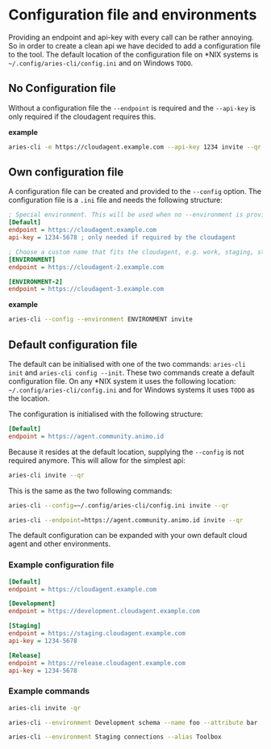 # Configuration file and environments

Providing an endpoint and api-key with every call can be rather annoying. So in order to create a clean api we have decided to add a configuration file to the tool. The default location of the configuration file on \*NIX systems is `~/.config/aries-cli/config.ini` and on Windows `TODO`.

## No Configuration file

Without a configuration file the `--endpoint` is required and the `--api-key` is only required if the cloudagent requires this.

**example**

```sh
aries-cli -e https://cloudagent.example.com --api-key 1234 invite --qr
```

## Own configuration file

A configuration file can be created and provided to the `--config` option. The configuration file is a `.ini` file and needs the following structure:

```ini
; Special environment. This will be used when no --environment is provided
[Default]
endpoint = https://cloudagent.example.com
api-key = 1234-5678 ; only needed if required by the cloudagent

; Choose a custom name that fits the cloudagent, e.g. work, staging, stable, etc.
[ENVIRONMENT]
endpoint = https://cloudagent-2.example.com

[ENVIRONMENT-2]
endpoint = https://cloudagent-3.example.com
```

**example**

```sh
aries-cli --config --environment ENVIRONMENT invite
```

## Default configuration file

<!-- TODO: NOT YET IMPLEMENTED -->

The default can be initialised with one of the two commands: `aries-cli init` and `aries-cli config --init`. These two commands create a default configuration file. On any \*NIX system it uses the following location: `~/.config/aries-cli/config.ini` and for Windows systems it uses `TODO` as the location.

The configuration is initialised with the following structure:

```ini
[Default]
endpoint = https://agent.community.animo.id
```

Because it resides at the default location, supplying the `--config` is not required anymore. This will allow for the simplest api:

```sh
aries-cli invite --qr
```

This is the same as the two following commands:

```sh
aries-cli --config=~/.config/aries-cli/config.ini invite --qr

aries-cli --endpoint=https://agent.community.animo.id invite --qr
```

The default configuration can be expanded with your own default cloud agent and other environments.

### Example configuration file

```ini
[Default]
endpoint = https://cloudagent.example.com

[Development]
endpoint = https://development.cloudagent.example.com

[Staging]
endpoint = https://staging.cloudagent.example.com
api-key = 1234-5678

[Release]
endpoint = https://release.cloudagent.example.com
api-key = 1234-5678
```

### Example commands

```sh
aries-cli invite -qr

aries-cli --environment Development schema --name foo --attribute bar

aries-cli --environment Staging connections --alias Toolbox
```

